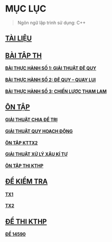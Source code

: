 # MỤC LỤC
> Ngôn ngữ lập trình sử dụng: C++

## [TÀI LIỆU](https://github.com/CK1412/HAUI/tree/main/Ung_dung_thuat_toan/Docs)

## [BÀI TẬP TH](https://github.com/CK1412/HAUI/blob/main/Ung_dung_thuat_toan/Bai_tap_TH)

#### [BÀI THỰC HÀNH SỐ 1: GIẢI THUẬT ĐỆ QUY](https://github.com/CK1412/HAUI/blob/main/Ung_dung_thuat_toan/Bai_tap_TH/Bai_tap_TH_1.md)

#### [BÀI THỰC HÀNH SỐ 2: ĐỆ QUY – QUAY LUI](https://github.com/CK1412/HAUI/blob/main/Ung_dung_thuat_toan/Bai_tap_TH/Bai_tap_TH_2.md)

#### [BÀI THỰC HÀNH SỐ 3: CHIẾN LƯỢC THAM LAM](https://github.com/CK1412/HAUI/blob/main/Ung_dung_thuat_toan/Bai_tap_TH/Bai_tap_TH_3.md)

## [ÔN TẬP](https://github.com/CK1412/HAUI/blob/main/Ung_dung_thuat_toan/On_tap)

#### [GIẢI THUẬT CHIA ĐỂ TRỊ](https://github.com/CK1412/HAUI/blob/main/Ung_dung_thuat_toan/On_tap/thuat_toan_chia_de_tri.md)

#### [GIẢI THUẬT QUY HOẠCH ĐỘNG](https://github.com/CK1412/HAUI/blob/main/Ung_dung_thuat_toan/On_tap/thuat_toan_quy_hoach_dong.md)

#### [ÔN TẬP KTTX2](https://github.com/CK1412/HAUI/blob/main/Ung_dung_thuat_toan/On_tap/on_tap_kttx2.md)

#### [GIẢI THUẬT XỬ LÝ XÂU KÍ TỰ](https://github.com/CK1412/HAUI/blob/main/Ung_dung_thuat_toan/On_tap/thuat_toan_xu_ly_xau_ki_tu.md)

#### [ÔN TẬP THI KTHP](https://github.com/CK1412/HAUI/blob/main/Ung_dung_thuat_toan/On_tap/on_tap_thi_kthp.md)

## [ĐỀ KIỂM TRA](https://github.com/CK1412/HAUI/tree/main/Ung_dung_thuat_toan/De_kiem_tra)

#### [TX1](https://github.com/CK1412/HAUI/blob/main/Ung_dung_thuat_toan/De_kiem_tra/TX1.md)

#### [TX2](https://github.com/CK1412/HAUI/blob/main/Ung_dung_thuat_toan/De_kiem_tra/TX2.md)

## [ĐỀ THI KTHP](https://github.com/CK1412/HAUI/tree/main/Ung_dung_thuat_toan/De_thi_kthp/)

#### [ĐỀ 14590](https://github.com/CK1412/HAUI/blob/main/Ung_dung_thuat_toan/De_thi_kthp/de_14590.md)
